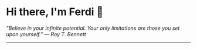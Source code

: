 <h1>Hi there, I'm Ferdi 👋</h1>

<p><em>
  "Believe in your infinite potential. Your only limitations are those you set upon yourself." — Roy T. Bennett
</em></p>

---
